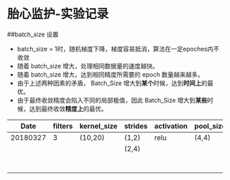 # 胎心监护-实验记录

##batch_size 设置

- batch_size = 1时，随机梯度下降，梯度容易抵消，算法在一定epoches内不收敛
- 随着 batch_size 增大，处理相同数据量的速度越快。
- 随着 batch_size 增大，达到相同精度所需要的 epoch 数量越来越多。
- 由于上述两种因素的矛盾， Batch_Size 增大到**某个**时候，达到**时间上**的最优。
- 由于最终收敛精度会陷入不同的局部极值，因此 Batch_Size 增大到**某些**时候，达到最终收敛**精度上**的最优。

| Date     | filters | kernel_size | strides | activation | pool_size | dropout | Score  |
| -------- | :------ | ----------- | ------- | ---------- | --------- | ------- | ------ |
| 20180327 | 3       | (10,20)     | (1,2)   | relu       | (4,4)     | 0       | 0.6452 |
|          |         |             | (2,4)   |            |           |         | 0.6775 |
|          |         |             |         |            |           |         |        |
|          |         |             |         |            |           |         |        |
|          |         |             |         |            |           |         |        |
|          |         |             |         |            |           |         |        |
|          |         |             |         |            |           |         |        |
|          |         |             |         |            |           |         |        |
|          |         |             |         |            |           |         |        |

